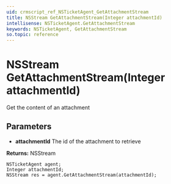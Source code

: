 ```yaml
---
uid: crmscript_ref_NSTicketAgent_GetAttachmentStream
title: NSStream GetAttachmentStream(Integer attachmentId)
intellisense: NSTicketAgent.GetAttachmentStream
keywords: NSTicketAgent, GetAttachmentStream
so.topic: reference
---
```


# NSStream GetAttachmentStream(Integer attachmentId)

Get the content of an attachment

## Parameters

* **attachmentId** The id of the attachment to retrieve

**Returns:** NSStream

```crmscript
NSTicketAgent agent;
Integer attachmentId;
NSStream res = agent.GetAttachmentStream(attachmentId);
```

